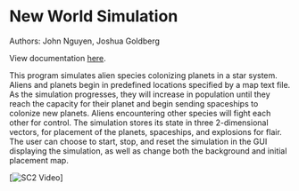 # New World Simulation

Authors: John Nguyen, Joshua Goldberg

View documentation [here](https://goldbergdata.github.io/newWorldSimulation/). 

This program simulates alien species colonizing planets in a star system. Aliens and planets begin in predefined locations specified by a map text file. As the simulation progresses, they will increase in population until they reach the capacity for their planet and begin sending spaceships to colonize new planets. Aliens encountering other species will fight each other for control. The simulation stores its state in three 2-dimensional vectors, for placement of the planets, spaceships, and explosions for flair. The user can choose to start, stop, and reset the simulation in the GUI displaying the simulation, as well as change both the background and initial placement map.

[![SC2 Video](docs/newWorldSim.gif)]
